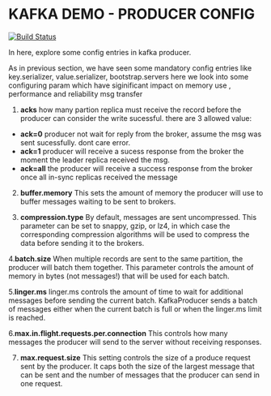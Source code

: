 # KAFKA DEMO - PRODUCER CONFIG
[![Build Status](https://travis-ci.org/joemccann/dillinger.svg?branch=master)](https://travis-ci.org/joemccann/dillinger)

In here,  explore some config entries in kafka producer.

As in previous section, we have seen some mandatory config entries like key.serializer, value.serializer, bootstrap.servers
here we look into some configuring param which have siginificant impact on memory use , performance and reliability msg transfer

1. **acks**
how many partion replica must receive the record before the producer can consider the write sucessful. there are 3 allowed
value:
- **ack=0** producer not wait for reply from the broker, assume the msg was sent sucessfully. dont care error.
- **ack=1** producer will receive a sucess  response from the broker the moment the leader replica received the msg.
- **ack=all** the producer will receive a success response from the broker once all
in-sync replicas received the message 

2. **buffer.memory**
This sets the amount of memory the producer will use to buffer messages waiting to
be sent to brokers.

3. **compression.type**
By default, messages are sent uncompressed. This parameter can be set to snappy,
gzip, or lz4, in which case the corresponding compression algorithms will be used to
compress the data before sending it to the brokers.

4.**batch.size**
  When multiple records are sent to the same partition, the producer will batch them
  together. This parameter controls the amount of memory in bytes (not messages!)
  that will be used for each batch.

5.**linger.ms**
  linger.ms controls the amount of time to wait for additional messages before sending
  the current batch. KafkaProducer sends a batch of messages either when the current
  batch is full or when the linger.ms limit is reached.
  
6.**max.in.flight.requests.per.connection**
  This controls how many messages the producer will send to the server without
  receiving responses.
  
7. **max.request.size**
  This setting controls the size of a produce request sent by the producer. It caps both
  the size of the largest message that can be sent and the number of messages that the
  producer can send in one request.